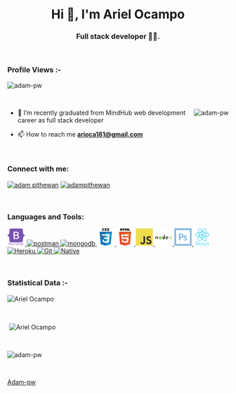 <h1 align="center">Hi 👋, I'm Ariel Ocampo</h1>
<h3 align="center">Full stack developer 👨‍💻.</h3>

<br>

<p align="right"> <h3>Profile Views :-</h3> <img src="https://komarev.com/ghpvc/?username=ArielOcampo&label=Profile%20views&color=0e75b6&style=flat"
    alt="adam-pw" /> 
  </p>

<br>

<p><img align="right" src="https://github.com/Adam-pw/Adam-pw/blob/main/animation_500_kxa883sd.gif" alt="adam-pw" /></p>


- 🌱 I’m recently graduated from MindHub web development career as full stack developer

- 📫 How to reach me **arioca181@gmail.com**



<br>

<h3 align="left">Connect with me:</h3>
<p align="left">
  <a href="https://www.linkedin.com/in/arielocampo/" target="blank"><img align="center"
      src="https://raw.githubusercontent.com/rahuldkjain/github-profile-readme-generator/master/src/images/icons/Social/linked-in-alt.svg"
      alt="adam pithewan" height="30" width="40" /></a>  
 <a href="https://twitter.com/arioca181" target="blank"><img align="center"
      src="https://raw.githubusercontent.com/rahuldkjain/github-profile-readme-generator/master/src/images/icons/Social/twitter.svg"
      alt="adampithewan" height="30" width="40" /></a>
</p>

<br>

<h3 align="left">Languages and Tools:</h3>
<p align="left"> </a> <a href="https://getbootstrap.com" target="_blank" rel="noreferrer">
    <img src="https://raw.githubusercontent.com/devicons/devicon/master/icons/bootstrap/bootstrap-plain-wordmark.svg"
      alt="bootstrap" width="40" height="40" /> </a> <a href="https://www.postman.com/" target="_blank"
    rel="noreferrer"> <img src="https://user-images.githubusercontent.com/38233499/181921041-75e14d2d-07c8-4513-9f55-6792155ce54d.svg"
      alt="postman" width="40" height="40" /> </a> <a href="https://www.mongodb.com/" target="_blank" rel="noreferrer">
    <img src="https://user-images.githubusercontent.com/38233499/181921205-81753135-0e8a-4d8b-89c1-fc8abc16abb6.svg"
      alt="mongodb" width="40" height="40" /> </a> <a href="https://www.w3schools.com/css/" target="_blank"
    rel="noreferrer"> <img
      src="https://raw.githubusercontent.com/devicons/devicon/master/icons/css3/css3-original-wordmark.svg" alt="css3"
      width="40" height="40" /> </a> <a href="https://www.w3.org/html/" target="_blank" rel="noreferrer"> <img
      src="https://raw.githubusercontent.com/devicons/devicon/master/icons/html5/html5-original-wordmark.svg"
      alt="html5" width="40" height="40" /> </a> </a> <a href="https://developer.mozilla.org/en-US/docs/Web/JavaScript" target="_blank"
    rel="noreferrer"> <img
      src="https://raw.githubusercontent.com/devicons/devicon/master/icons/javascript/javascript-original.svg"
      alt="javascript" width="40" height="40" /> </a> <a href="https://nodejs.org" target="_blank" rel="noreferrer"> <img
      src="https://raw.githubusercontent.com/devicons/devicon/master/icons/nodejs/nodejs-original-wordmark.svg"
      alt="nodejs" width="40" height="40" /> </a> <a href="https://www.photoshop.com/en" target="_blank"
    rel="noreferrer"> <img
      src="https://raw.githubusercontent.com/devicons/devicon/master/icons/photoshop/photoshop-line.svg" alt="photoshop"
      width="40" height="40" /> </a>  <a href="https://reactjs.org/" target="_blank" rel="noreferrer"> <img
      src="https://raw.githubusercontent.com/devicons/devicon/master/icons/react/react-original-wordmark.svg"
      alt="react" width="40" height="40" /> </a> <a href="https://heroku.com/" target="_blank" rel="noreferrer"> <img
      src="https://www.svgrepo.com/show/355052/heroku.svg" alt="Heroku" width="40" height="40" /> </a>
      <a href="https://git-scm.com/" target="_blank" rel="noreferrer"> <img src="https://www.svgrepo.com/show/353782/git-icon.svg"
       alt="Git" width="40" height="40" /> </a>
       <a href="https://reactnative.dev/" target="_blank" rel="noreferrer"> <img src="https://www.svgrepo.com/show/303157/react-logo.svg"
       alt="Native" width="40" height="40" /> </a>
       </p>

<br>

<h3>Statistical Data :-</h3>
<p><img align="center"
    src="https://github-readme-stats.vercel.app/api/top-langs?username=ArielOcampo&show_icons=true&locale=en&bg_color=0d1117&text_color=ffffff&layout=compact"
    alt="Ariel Ocampo" 
    bg_color=#808080/></p>

<br>

<p>&nbsp;<img align="center" src="https://github-readme-stats.vercel.app/api?username=ArielOcampo&show_icons=true&locale=en&bg_color=0d1117&text_color=ffffff&repo=convoychat"
    alt="Ariel Ocampo" /></p>

<br>

<p><img align="center" src="https://github-readme-streak-stats.herokuapp.com/?user=Adam-pw&theme=dark&background=0d1117&date_format=M%20j%5B%2C%20Y%5D" alt="adam-pw" /></p>
      
<p align="left"> <a href="https://twitter.com/" target="blank"><img
      src="https://img.shields.io/twitter/follow/?logo=twitter&style=for-the-badge" alt="" /></a> </p>

[Adam-pw](https://github.com/Adam-pw)
